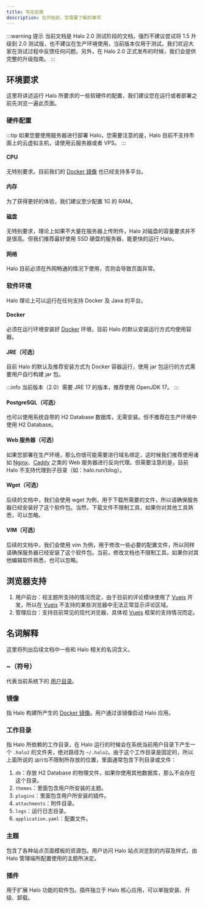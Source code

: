 ```yaml
---
title: 写在前面
description: 在开始前，您需要了解的事项
---
```


:::warning 提示
当前文档是 Halo 2.0 测试阶段的文档，强烈不建议尝试将 1.5 升级到 2.0 测试版，也不建议在生产环境使用，当前版本仅用于测试。我们欢迎大家在测试过程中反馈任何问题。另外，在 Halo 2.0 正式发布的时候，我们会提供完整的升级指南。
:::

## 环境要求

这里将讲述运行 Halo 所要求的一些软硬件的配置，我们建议您在运行或者部署之前先浏览一遍此页面。

### 硬件配置

:::tip
如果您要使用服务器进行部署 Halo，您需要注意的是，Halo 目前不支持市面上的云虚拟主机，请使用云服务器或者 VPS。
:::

#### CPU

无特别要求。目前我们的 [Docker 镜像](https://hub.docker.com/r/halohub/halo) 也已经支持多平台。

#### 内存

为了获得更好的体验，我们建议至少配置 1G 的 RAM。

#### 磁盘

无特别要求，理论上如果不大量在服务器上传附件，Halo 对磁盘的容量要求并不是很高。但我们推荐最好使用 SSD 硬盘的服务器，能更快的运行 Halo。

#### 网络

Halo 目前必须在外网畅通的情况下使用，否则会导致页面异常。

### 软件环境

Halo 理论上可以运行在任何支持 Docker 及 Java 的平台。

#### Docker

必须在运行环境安装好 [Docker](https://www.docker.com/) 环境，目前 Halo 的默认安装运行方式均使用容器。

#### JRE（可选）

目前 Halo 的默认及推荐安装方式为 Docker 容器运行，使用 jar 包运行的方式需要用户自行构建 jar 包。

:::info
当前版本（2.0）需要 JRE 17 的版本，推荐使用 OpenJDK 17。
:::

#### PostgreSQL（可选）

也可以使用系统自带的 H2 Database 数据库，无需安装。但不推荐在生产环境中使用 H2 Database。

#### Web 服务器（可选）

如果您部署在生产环境，那么你很可能需要进行域名绑定，这时候我们推荐使用诸如 [Nginx](http://nginx.org/)、[Caddy](https://caddyserver.com/) 之类的 Web 服务器进行反向代理。但需要注意的是，目前 Halo 不支持代理到子目录（如：halo.run/blog）。

#### Wget（可选）

后续的文档中，我们会使用 wget 为例，用于下载所需要的文件，所以请确保服务器已经安装好了这个软件包。当然，下载文件不限制工具，如果你对其他工具熟悉，可以忽略。

#### VIM（可选）

后续的文档中，我们会使用 vim 为例，用于修改一些必要的配置文件，所以同样请确保服务器已经安装了这个软件包。当前，修改文档也不限制工具，如果你对其他编辑软件熟悉，也可以忽略。

## 浏览器支持

1. 用户前台：视主题所支持的情况而定，由于目前的评论模块使用了 [Vuejs](https://cn.vuejs.org/v2/guide/installation.html#%E5%85%BC%E5%AE%B9%E6%80%A7) 开发，所以在 [Vuejs](https://cn.vuejs.org/v2/guide/installation.html#%E5%85%BC%E5%AE%B9%E6%80%A7) 不支持的某些浏览器中无法正常显示评论区域。
2. 管理后台：支持目前常见的现代浏览器，具体视 [Vuejs](https://cn.vuejs.org/v2/guide/installation.html#%E5%85%BC%E5%AE%B9%E6%80%A7) 框架的支持情况而定。

## 名词解释

这里将列出后续文档中一些和 Halo 相关的名词含义。

### ~（符号）

代表当前系统下的 [用户目录](https://zh.wikipedia.org/wiki/%E5%AE%B6%E7%9B%AE%E5%BD%95)。

### 镜像

指 Halo 构建所产生的 [Docker 镜像](https://docs.docker.com/engine/reference/commandline/images/)。用户通过该镜像启动 Halo 应用。

### 工作目录

指 Halo 所依赖的工作目录，在 Halo 运行的时候会在系统当前用户目录下产生一个 `.halo2` 的文件夹，绝对路径为 `~/.halo2`。由于这个工作目录是固定的，所以上面所说的 `运行包`不限制所存放的位置，里面通常包含下列目录或文件：

1. `db`：存放 H2 Database 的物理文件，如果你使用其他数据库，那么不会存在这个目录。
2. `themes`：里面包含用户所安装的主题。
2. `plugins`：里面包含用户所安装的插件。
5. `attachments`：附件目录。
4. `logs`：运行日志目录。
6. `application.yaml`：配置文件。

### 主题

包含了各种站点页面模板的资源包。用户访问 Halo 站点浏览到的内容及样式，由 Halo 管理端所配置使用的主题所决定。

### 插件

用于扩展 Halo 功能的软件包。插件独立于 Halo 核心应用，可以单独安装、升级、卸载。
